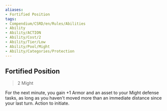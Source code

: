 ```yaml
---
aliases:
- Fortified Position
tags:
- Compendium/CSRD/en/Rules/Abilities
- Ability
- Ability/ACTION
- Ability/Cost/2
- Ability/Tier/Low
- Ability/Pool/Might
- Ability/Categories/Protection
---
```


  
## Fortified Position  
>2  Might  
  
For the next minute, you gain +1 Armor and an asset to your Might defense tasks, as long as you haven't moved more than an immediate distance since your last turn. Action to initiate.